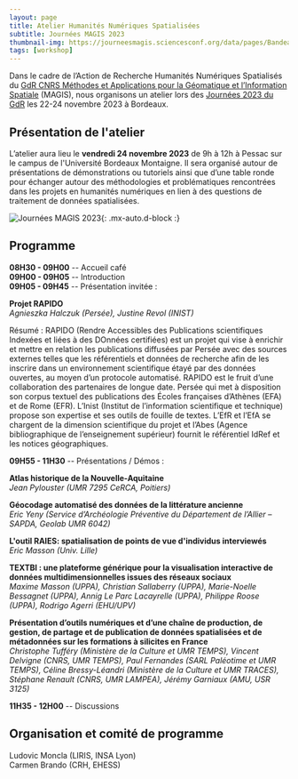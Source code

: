 ```yaml
---
layout: page
title: Atelier Humanités Numériques Spatialisées 
subtitle: Journées MAGIS 2023
thumbnail-img: https://journeesmagis.sciencesconf.org/data/pages/Bandeau_JourneesMAGIS2023.png
tags: [workshop]
---
```





Dans le cadre de l’Action de Recherche Humanités Numériques Spatialisés du [GdR CNRS Méthodes et Applications pour la Géomatique et l’Information Spatiale](https://gdr-magis.cnrs.fr) (MAGIS), nous organisons un atelier lors des [Journées 2023 du GdR](https://journeesmagis.sciencesconf.org) les 22-24 novembre 2023 à Bordeaux.

## Présentation de l'atelier

L’atelier aura lieu le **vendredi 24 novembre 2023** de 9h à 12h à Pessac sur le campus de l'Université Bordeaux Montaigne. Il sera organisé autour de présentations de démonstrations ou tutoriels ainsi que d’une table ronde pour échanger autour des méthodologies et problématiques rencontrées dans les projets en humanités numériques en lien à des questions de traitement de données spatialisées.


![Journées MAGIS 2023](https://journeesmagis.sciencesconf.org/data/pages/Bandeau_JourneesMAGIS2023.png){: .mx-auto.d-block :}

## Programme

**08H30 - 09H00** -- Accueil café  
**09H00 - 09H05** -- Introduction  
**09H05 - 09H45** -- Présentation invitée :  

**Projet RAPIDO**  
*Agnieszka Halczuk (Persée), Justine Revol (INIST)*

Résumé : RAPIDO (Rendre Accessibles des Publications scientifiques Indexées et liées à des DOnnées certifiées) est un projet qui vise à enrichir et mettre en relation les publications diffusées par Persée avec des sources externes telles que les référentiels et données de recherche afin de les inscrire dans un environnement scientifique étayé par des données ouvertes, au moyen d’un protocole automatisé. RAPIDO est le fruit d’une collaboration des partenaires de longue date. Persée qui met à disposition son corpus textuel des publications des Écoles françaises d’Athènes (EFA) et de Rome (EFR). L’Inist (Institut de l’information scientifique et technique) propose son expertise et ses outils de fouille de textes. L’EfR et l’EfA se chargent de la dimension scientifique du projet et l’Abes (Agence bibliographique de l’enseignement supérieur) fournit le référentiel IdRef et les notices géographiques.


**09H55 - 11H30** -- Présentations / Démos :

**Atlas historique de la Nouvelle-Aquitaine**  
*Jean Pylouster (UMR 7295 CeRCA, Poitiers)*

**Géocodage automatisé des données de la littérature ancienne**  
*Eric Yeny (Service d’Archéologie Préventive du Département de l’Allier – SAPDA, Geolab UMR 6042)*

**L'outil RAIES: spatialisation de points de vue d'individus interviewés**  
*Eric Masson (Univ. Lille)*

**TEXTBI : une plateforme générique pour la visualisation interactive de données multidimensionnelles issues des réseaux sociaux**  
*Maxime Masson (UPPA), Christian Sallaberry (UPPA), Marie-Noelle Bessagnet (UPPA), Annig Le Parc Lacayrelle (UPPA), Philippe Roose (UPPA), Rodrigo Agerri (EHU/UPV)*

**Présentation d’outils numériques et d’une chaîne de production, de gestion, de partage et de publication de données spatialisées et de métadonnées sur les formations à silicites en France**  
*Christophe Tufféry (Ministère de la Culture et UMR TEMPS), Vincent Delvigne (CNRS, UMR TEMPS), Paul Fernandes (SARL Paléotime et UMR TEMPS), Céline Bressy-Léandri (Ministère de la Culture et UMR TRACES), Stéphane Renault (CNRS, UMR LAMPEA), Jérémy Garniaux (AMU, USR 3125)*

**11H35 - 12H00** -- Discussions


## Organisation et comité de programme

Ludovic Moncla (LIRIS, INSA Lyon)  
Carmen Brando (CRH, EHESS)